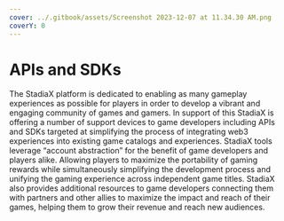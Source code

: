 ```yaml
---
cover: ../.gitbook/assets/Screenshot 2023-12-07 at 11.34.30 AM.png
coverY: 0
---
```


# APIs and SDKs

The StadiaX platform is dedicated to enabling as many gameplay experiences as possible for players in order to develop a vibrant and engaging community of games and gamers. In support of this StadiaX is offering a number of support devices to game developers including APIs and SDKs targeted at simplifying the process of integrating web3 experiences into existing game catalogs and experiences. StadiaX tools leverage “account abstraction” for the benefit of game developers and players alike. Allowing players to maximize the portability of gaming rewards while simultaneously simplifying the development process and unifying the gaming experience across independent game titles. StadiaX also provides additional resources to game developers connecting them with partners and other allies to maximize the impact and reach of their games, helping them to grow their revenue and reach new audiences.
